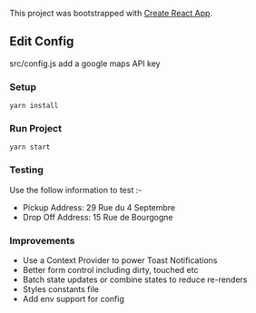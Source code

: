 This project was bootstrapped with [Create React App](https://github.com/facebook/create-react-app).

## Edit Config

src/config.js add a google maps API key

### Setup

`yarn install`

### Run Project

`yarn start`

### Testing

Use the follow information to test :-

- Pickup Address: 29 Rue du 4 Septembre
- Drop Off Address: 15 Rue de Bourgogne

### Improvements

- Use a Context Provider to power Toast Notifications
- Better form control including dirty, touched etc
- Batch state updates or combine states to reduce re-renders
- Styles constants file
- Add env support for config
